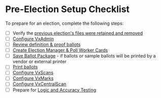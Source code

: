 # Pre-Election Setup Checklist

To prepare for an election, complete the following steps:

* [ ] Verify the [previous election's files were retained and removed](../after-election-night/retaining-and-removing-election-files.md)
* [ ] [Configure VxAdmin](configure-vxadmin.md)
* [ ] [Review definition & proof ballots](review-definition-proofing-ballots.md)
* [ ] [Create Election Manager & Poll Worker Cards](../hardware-setup/programming-cards.md)
* [ ] [Save Ballot Package](save-ballot-package.md) - if ballots or sample ballots will be printed by a vendor or external printer
* [ ] [Print ballots](ballots.md)
* [ ] [Configure VxScans](../Precinct-system-setup-diagnostics/configure-vxscan.md)
* [ ] [Configure VxMarks](../Precinct-system-setup-diagnostics/configuring-and-operating-vxmark.md)
* [ ] [Configure VxCentralScan](configure-ballot-scanner.md)
* [ ] Prepare for [Logic and Accuracy Testing](../l-and-a-testing/l-and-a-checklist.md)
